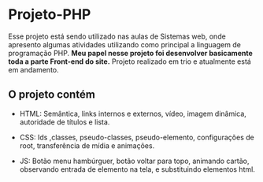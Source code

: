 # Projeto-PHP
Esse projeto está sendo utilizado nas aulas de Sistemas web, onde apresento algumas atividades utilizando como principal a linguagem de programação PHP. **Meu papel nesse projeto foi desenvolver basicamente toda a parte Front-end do site.** Projeto realizado em trio e atualmente está em andamento.

## O projeto contém 
* HTML: Semântica, links internos e externos, vídeo, imagem dinâmica, autoridade de títulos e lista.

* CSS: Ids ,classes, pseudo-classes, pseudo-elemento, configurações de root, transferência de mídia e animações.

* JS: Botão menu hambúrguer, botão voltar para topo, animando cartão, observando entrada de elemento na tela, e substituindo elementos html.
